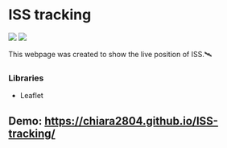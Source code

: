 # ISS tracking
<div>
  <img src="http://ForTheBadge.com/images/badges/built-with-science.svg"/>
  <img src="https://img.shields.io/badge/JavaScript-F7DF1E?style=for-the-badge&logo=javascript&logoColor=black"/>
</div>

This webpage was created to show the live position of ISS.🛰️

### Libraries
<ul>
  <li>Leaflet
</ul>

## Demo: https://chiara2804.github.io/ISS-tracking/

